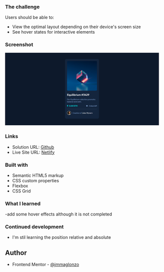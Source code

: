 ### The challenge

Users should be able to:

- View the optimal layout depending on their device's screen size
- See hover states for interactive elements

### Screenshot

![](./solution.png)

### Links

- Solution URL: [Github](https://github.com/jmmaglonzo/Frontend-Mentor-NFT-preview-Card)
- Live Site URL: [Netlify](https://lonzo-nft-preview-card.netlify.app/)

### Built with

- Semantic HTML5 markup
- CSS custom properties
- Flexbox
- CSS Grid

### What I learned

-add some hover effects although it is not completed

### Continued development

- I'm stil learning the position relative and absolute

## Author

- Frontend Mentor - [@jmmaglonzo](https://www.frontendmentor.io/profile/jmmaglonzo)
